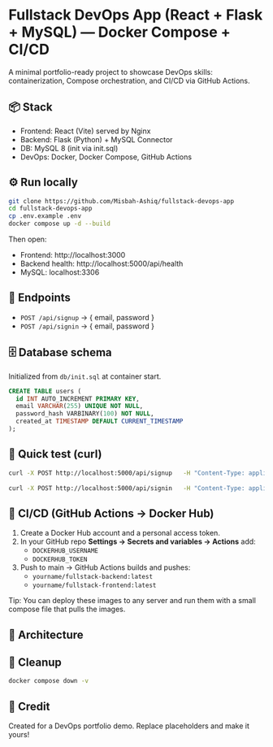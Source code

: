 
# Fullstack DevOps App (React + Flask + MySQL) — Docker Compose + CI/CD

A minimal portfolio-ready project to showcase DevOps skills: containerization, Compose orchestration, and CI/CD via GitHub Actions.

## 📦 Stack
- Frontend: React (Vite) served by Nginx
- Backend: Flask (Python) + MySQL Connector
- DB: MySQL 8 (init via init.sql)
- DevOps: Docker, Docker Compose, GitHub Actions

## ⚙️ Run locally
```bash
git clone https://github.com/Misbah-Ashiq/fullstack-devops-app
cd fullstack-devops-app
cp .env.example .env
docker compose up -d --build
```
Then open:
- Frontend: http://localhost:3000
- Backend health: http://localhost:5000/api/health
- MySQL: localhost:3306

## 🔐 Endpoints
- `POST /api/signup` → { email, password }
- `POST /api/signin` → { email, password }

## 🗄️ Database schema
Initialized from `db/init.sql` at container start.

```sql
CREATE TABLE users (
  id INT AUTO_INCREMENT PRIMARY KEY,
  email VARCHAR(255) UNIQUE NOT NULL,
  password_hash VARBINARY(100) NOT NULL,
  created_at TIMESTAMP DEFAULT CURRENT_TIMESTAMP
);
```

## 🧪 Quick test (curl)
```bash
curl -X POST http://localhost:5000/api/signup   -H "Content-Type: application/json"   -d '{"email":"test@example.com","password":"secret"}'
  
curl -X POST http://localhost:5000/api/signin   -H "Content-Type: application/json"   -d '{"email":"test@example.com","password":"secret"}'
```

## 🐳 CI/CD (GitHub Actions → Docker Hub)
1. Create a Docker Hub account and a personal access token.
2. In your GitHub repo **Settings → Secrets and variables → Actions** add:
   - `DOCKERHUB_USERNAME`
   - `DOCKERHUB_TOKEN`
3. Push to main → GitHub Actions builds and pushes:
   - `yourname/fullstack-backend:latest`
   - `yourname/fullstack-frontend:latest`

Tip: You can deploy these images to any server and run them with a small compose file that pulls the images.

## 🧭 Architecture 

## 🧹 Cleanup
```bash
docker compose down -v
```

## 📣 Credit
Created for a DevOps portfolio demo. Replace placeholders and make it yours!
